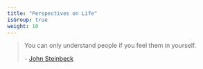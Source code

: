 ```yaml
---
title: "Perspectives on Life"
isGroup: true
weight: 10
---
```


> You can only understand people if you feel them in yourself.
>
> \- [John Steinbeck](https://www.goodreads.com/quotes/33268-you-can-only-understand-people-if-you-feel-them-in)
